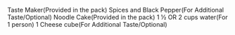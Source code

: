 Taste Maker(Provided in the pack)
Spices and Black Pepper(For Additional Taste/Optional)
Noodle Cake(Provided in the pack)
1 ½ OR 2 cups water(For 1 person)
1 Cheese cube(For Additional Taste/Optional)